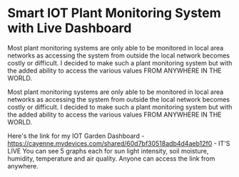 # Smart IOT Plant Monitoring System with Live Dashboard
Most plant monitoring systems are only able to be monitored in local area networks as accessing the system from outside the local network becomes costly or difficult. I decided to make such a plant monitoring system but with the added ability to access the various values FROM ANYWHERE IN THE WORLD. 

Most plant monitoring systems are only able to be monitored in local area networks as accessing the system from outside the local network becomes costly or difficult. I decided to make such a plant monitoring system but with the added ability to access the various values FROM ANYWHERE IN THE WORLD.


Here's the link for my IOT Garden Dashboard - https://cayenne.mydevices.com/shared/60d7bf30518adb4d4aeb12f0 - IT'S LIVE You can see 5 graphs each for sun light intensity, soil moisture, humidity, temperature and air quality. Anyone can access the link from anywhere.

